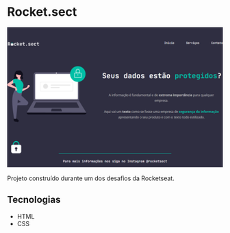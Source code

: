 # Rocket.sect

![preview](./.github/preview.png)

Projeto construído durante um dos desafios da Rocketseat.

## Tecnologias

- HTML
- CSS